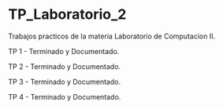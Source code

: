 # TP_Laboratorio_2

Trabajos practicos de la materia Laboratorio de Computacion II.

TP 1 - Terminado y Documentado.

TP 2 - Terminado y Documentado.

TP 3 - Terminado y Documentado.

TP 4 - Terminado y Documentado.
